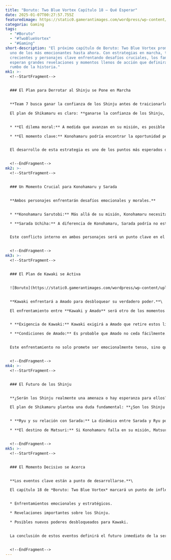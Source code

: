 ```yaml
---
title: "Boruto: Two Blue Vortex Capítulo 18 – Qué Esperar"
date: 2025-01-07T00:27:57.755Z
featuredimage: https://static0.gamerantimages.com/wordpress/wp-content/uploads/2025/01/photo_6044235681443727945_y-1.jpg?q=70&fit=crop&w=1140&h=&dpr=1
categoria: Gaming
tags:
  - "#Boruto"
  - "#TwoBlueVortex"
  - "#Gaming"
short-description: "El próximo capítulo de Boruto: Two Blue Vortex promete ser
  uno de los más emocionantes hasta ahora. Con estrategias en marcha, tensiones
  crecientes y personajes clave enfrentando desafíos cruciales, los fanáticos
  esperan grandes revelaciones y momentos llenos de acción que definirán el
  rumbo de la historia."
mk1: >-
  <!--StartFragment-->


  ### El Plan para Derrotar al Shinju se Pone en Marcha


  **Team 7 busca ganar la confianza de los Shinju antes de traicionarlos.**\

  El plan de Shikamaru es claro: **ganarse la confianza de los Shinju, entender su naturaleza y atacar en el momento adecuado**. Konohamaru tiene la tarea de acercarse a **Matsuri**, mientras que **Sarada y su equipo** deben manejar a **Ryu**.


  * **El dilema moral:** A medida que avanzan en su misión, es posible que algunos miembros del equipo cuestionen la idea de traicionar a los Shinju.

  * **El momento clave:** Konohamaru podría encontrar la oportunidad perfecta para atacar a Matsuri, pero el éxito del plan aún no está garantizado.


  El desarrollo de esta estrategia es uno de los puntos más esperados del próximo capítulo, y su resultado podría cambiar el curso de la historia.


  <!--EndFragment-->
mk2: >-
  <!--StartFragment-->


  ### Un Momento Crucial para Konohamaru y Sarada


  **Ambos personajes enfrentarán desafíos emocionales y morales.**


  * **Konohamaru Sarutobi:** Más allá de su misión, Konohamaru necesita demostrar su valía como futuro Hokage. Este enfrentamiento podría ser el momento decisivo para mostrar su verdadero poder y compromiso con sus ideales.

  * **Sarada Uchiha:** A diferencia de Konohamaru, Sarada podría no estar dispuesta a traicionar a Ryu. Su carácter honesto y su sentido de la justicia podrían llevarla a tomar un camino diferente al propuesto por Shikamaru.


  Este conflicto interno en ambos personajes será un punto clave en el próximo capítulo, añadiendo una dimensión emocional a la intensa batalla.


  <!--EndFragment-->
mk3: >-
  <!--StartFragment-->


  ### El Plan de Kawaki se Activa


  ![Boruto](https://static0.gamerantimages.com/wordpress/wp-content/uploads/2024/12/matsuri-blushing-boruto-tbv-17.png?q=49&fit=crop&w=750&h=422&dpr=2 "Boruto")


  **Kawaki enfrentará a Amado para desbloquear su verdadero poder.**\

  El enfrentamiento entre **Kawaki y Amado** será otro de los momentos destacados del capítulo 18. Boruto reveló que los limitadores impuestos por Amado son la razón detrás de la limitación de poder de Kawaki.


  * **Exigencia de Kawaki:** Kawaki exigirá a Amado que retire estos limitadores, permitiéndole alcanzar su máximo potencial.

  * **Condiciones de Amado:** Es probable que Amado no ceda fácilmente. Podría imponer una condición importante, como el regreso de su hija a través del Karma de Delta.


  Este enfrentamiento no solo promete ser emocionalmente tenso, sino que también podría desbloquear un nuevo nivel de poder para Kawaki, preparando el terreno para una futura batalla contra Boruto.


  <!--EndFragment-->
mk4: >-
  <!--StartFragment-->


  ### El Futuro de los Shinju


  **¿Serán los Shinju realmente una amenaza o hay esperanza para ellos?**\

  El plan de Shikamaru plantea una duda fundamental: **¿Son los Shinju realmente malvados o solo incomprendidos?** Sarada y su equipo podrían descubrir una forma alternativa de resolver el conflicto, lo que añadiría un giro interesante a la narrativa.


  * **Ryu y su relación con Sarada:** La dinámica entre Sarada y Ryu podría evolucionar de forma inesperada.

  * **El destino de Matsuri:** Si Konohamaru falla en su misión, Matsuri podría convertirse en una amenaza aún mayor.


  <!--EndFragment-->
mk5: >-
  <!--StartFragment-->


  ### El Momento Decisivo se Acerca


  **Los eventos clave están a punto de desarrollarse.**\

  El capítulo 18 de *Boruto: Two Blue Vortex* marcará un punto de inflexión en la serie. Los fanáticos pueden esperar:


  * Enfrentamientos emocionales y estratégicos.

  * Revelaciones importantes sobre los Shinju.

  * Posibles nuevos poderes desbloqueados para Kawaki.


  La conclusión de estos eventos definirá el futuro inmediato de la serie y podría acercarnos al final de la era de los Shinobi.


  <!--EndFragment-->
---
```


